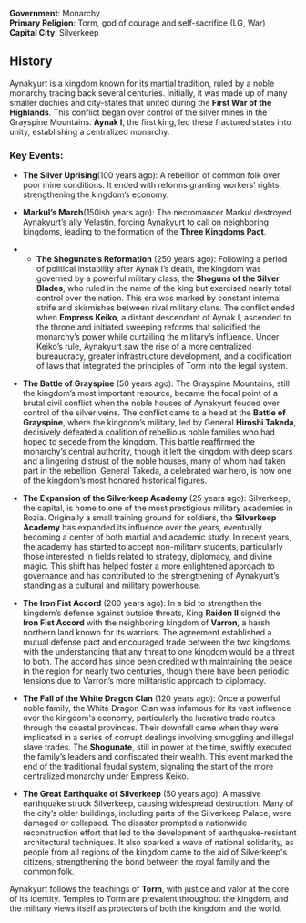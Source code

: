 **Government**: Monarchy  
**Primary Religion**: Torm, god of courage and self-sacrifice (LG, War)  
**Capital City**: Silverkeep  

## History  
Aynakyurt is a kingdom known for its martial tradition, ruled by a noble monarchy tracing back several centuries. Initially, it was made up of many smaller duchies and city-states that united during the **First War of the Highlands**. This conflict began over control of the silver mines in the Grayspine Mountains. **Aynak I**, the first king, led these fractured states into unity, establishing a centralized monarchy.  

### Key Events:
- **The Silver Uprising**(100 years ago): A rebellion of common folk over poor mine conditions. It ended with reforms granting workers’ rights, strengthening the kingdom’s economy.
	
- **Markul’s March**(150ish years ago): The necromancer Markul destroyed Aynakyurt’s ally Velastin, forcing Aynakyurt to call on neighboring kingdoms, leading to the formation of the **Three Kingdoms Pact**.  
	
- - **The Shogunate’s Reformation** (250 years ago): Following a period of political instability after Aynak I’s death, the kingdom was governed by a powerful military class, the **Shoguns of the Silver Blades**, who ruled in the name of the king but exercised nearly total control over the nation. This era was marked by constant internal strife and skirmishes between rival military clans. The conflict ended when **Empress Keiko**, a distant descendant of Aynak I, ascended to the throne and initiated sweeping reforms that solidified the monarchy’s power while curtailing the military’s influence. Under Keiko’s rule, Aynakyurt saw the rise of a more centralized bureaucracy, greater infrastructure development, and a codification of laws that integrated the principles of Torm into the legal system.
    
- **The Battle of Grayspine** (50 years ago): The Grayspine Mountains, still the kingdom’s most important resource, became the focal point of a brutal civil conflict when the noble houses of Aynakyurt feuded over control of the silver veins. The conflict came to a head at the **Battle of Grayspine**, where the kingdom’s military, led by General **Hiroshi Takeda**, decisively defeated a coalition of rebellious noble families who had hoped to secede from the kingdom. This battle reaffirmed the monarchy’s central authority, though it left the kingdom with deep scars and a lingering distrust of the noble houses, many of whom had taken part in the rebellion. General Takeda, a celebrated war hero, is now one of the kingdom’s most honored historical figures.
    
- **The Expansion of the Silverkeep Academy** (25 years ago): Silverkeep, the capital, is home to one of the most prestigious military academies in Rozia. Originally a small training ground for soldiers, the **Silverkeep Academy** has expanded its influence over the years, eventually becoming a center of both martial and academic study. In recent years, the academy has started to accept non-military students, particularly those interested in fields related to strategy, diplomacy, and divine magic. This shift has helped foster a more enlightened approach to governance and has contributed to the strengthening of Aynakyurt’s standing as a cultural and military powerhouse.
	
- **The Iron Fist Accord** (200 years ago): In a bid to strengthen the kingdom’s defense against outside threats, King **Raiden II** signed the **Iron Fist Accord** with the neighboring kingdom of **Varron**, a harsh northern land known for its warriors. The agreement established a mutual defense pact and encouraged trade between the two kingdoms, with the understanding that any threat to one kingdom would be a threat to both. The accord has since been credited with maintaining the peace in the region for nearly two centuries, though there have been periodic tensions due to Varron’s more militaristic approach to diplomacy.
    
- **The Fall of the White Dragon Clan** (120 years ago): Once a powerful noble family, the White Dragon Clan was infamous for its vast influence over the kingdom's economy, particularly the lucrative trade routes through the coastal provinces. Their downfall came when they were implicated in a series of corrupt dealings involving smuggling and illegal slave trades. The **Shogunate**, still in power at the time, swiftly executed the family’s leaders and confiscated their wealth. This event marked the end of the traditional feudal system, signaling the start of the more centralized monarchy under Empress Keiko.
    
- **The Great Earthquake of Silverkeep** (50 years ago): A massive earthquake struck Silverkeep, causing widespread destruction. Many of the city’s older buildings, including parts of the Silverkeep Palace, were damaged or collapsed. The disaster prompted a nationwide reconstruction effort that led to the development of earthquake-resistant architectural techniques. It also sparked a wave of national solidarity, as people from all regions of the kingdom came to the aid of Silverkeep's citizens, strengthening the bond between the royal family and the common folk.

Aynakyurt follows the teachings of **Torm**, with justice and valor at the core of its identity. Temples to Torm are prevalent throughout the kingdom, and the military views itself as protectors of both the kingdom and the world.  
